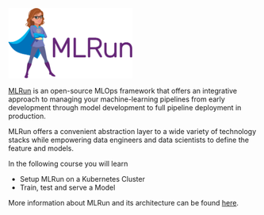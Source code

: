 <img src="./../assets/logo.png" width="250x">

[MLRun](https://github.com/mlrun/mlrun) is an open-source MLOps framework that offers an integrative approach to managing your machine-learning pipelines from early development through model development to full pipeline deployment in production.

MLRun offers a convenient abstraction layer to a wide variety of technology stacks while empowering data engineers and data scientists to define the feature and models.

In the following course you will learn

- Setup MLRun on a Kubernetes Cluster
- Train, test and serve a Model

More information about MLRun and its architecture can be found [here](https://docs.mlrun.org/en/latest).
